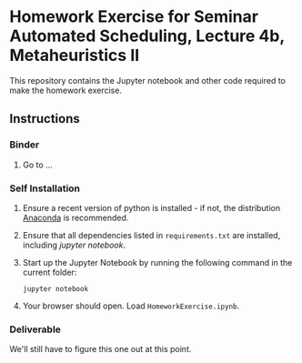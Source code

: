 # Homework Exercise for Seminar Automated Scheduling, Lecture 4b, Metaheuristics II
This repository contains the Jupyter notebook and other code required to make the homework exercise.

## Instructions

### Binder
1. Go to ...

### Self Installation
1. Ensure a recent version of python is installed - if not, the distribution [Anaconda](https://anaconda.org/anaconda/python) is recommended.

2. Ensure that all dependencies listed in `requirements.txt` are installed, including *jupyter notebook*. 

3. Start up the Jupyter Notebook by running the following command in the current folder:
    ```
    jupyter notebook
    ```

4. Your browser should open. Load `HomeworkExercise.ipynb`.

### Deliverable
We'll still have to figure this one out at this point.